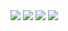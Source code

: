 
<!---
OhWonJu/OhWonJu is a ✨ special ✨ repository because its `README.md` (this file) appears on your GitHub profile.
You can click the Preview link to take a look at your changes.
--->
<div id="badges">
  <img src="https://img.shields.io/badge/JavaScript-F7DF1E?style=flat-square&logo=JavaScript&logoColor=white"/>
  <img src="https://img.shields.io/badge/React-61DAFB?style=flat-square&logo=React&logoColor=white"/>
  <img src="https://img.shields.io/badge/Python-3776AB?style=flat-square&logo=Python&logoColor=white"/>
  <a href="https://api.accredible.com/v1/frontend/credential_website_embed_image/certificate/37250940" target="_blank">
    <img src="https://img.shields.io/badge/TensorFlow-FF6F00?style=flat-square&logo=TensorFlow&logoColor=white"/>
  </a>
</div>
